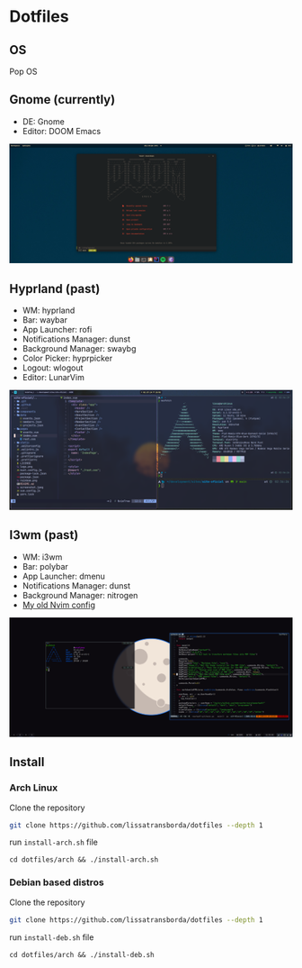# Dotfiles

## OS

Pop OS

## Gnome (currently)

- DE: Gnome
- Editor: DOOM Emacs

![screen capture](./assets/gnome.png)

## Hyprland (past)

- WM: hyprland
- Bar: waybar
- App Launcher: rofi
- Notifications Manager: dunst
- Background Manager: swaybg
- Color Picker: hyprpicker
- Logout: wlogout
- Editor: LunarVim

![screen capture](./assets/hyprland.png)

## I3wm (past)

- WM: i3wm
- Bar: polybar
- App Launcher: dmenu
- Notifications Manager: dunst
- Background Manager: nitrogen
- [My old Nvim config](https://github.com/lissatransborda/nvim-config)

![screen capture](./assets/i3wm.png)

## Install

### Arch Linux

Clone the repository

```sh
git clone https://github.com/lissatransborda/dotfiles --depth 1
```

run `install-arch.sh` file

```
cd dotfiles/arch && ./install-arch.sh
```

### Debian based distros

Clone the repository

```sh
git clone https://github.com/lissatransborda/dotfiles --depth 1
```

run `install-deb.sh` file

```
cd dotfiles/arch && ./install-deb.sh
```
